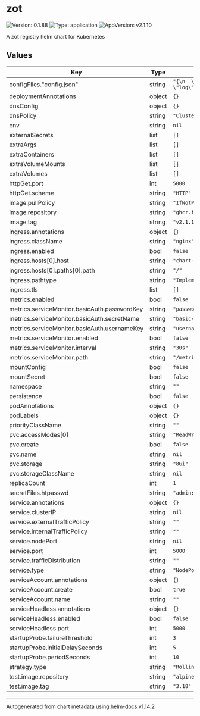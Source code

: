 # zot

![Version: 0.1.88](https://img.shields.io/badge/Version-0.1.88-informational?style=flat-square) ![Type: application](https://img.shields.io/badge/Type-application-informational?style=flat-square) ![AppVersion: v2.1.10](https://img.shields.io/badge/AppVersion-v2.1.10-informational?style=flat-square)

A zot registry helm chart for Kubernetes

## Values

| Key | Type | Default | Description |
|-----|------|---------|-------------|
| configFiles."config.json" | string | `"{\n  \"storage\": { \"rootDirectory\": \"/var/lib/registry\" },\n  \"http\": { \"address\": \"0.0.0.0\", \"port\": \"5000\" },\n  \"log\": { \"level\": \"debug\" }\n}"` |  |
| deploymentAnnotations | object | `{}` |  |
| dnsConfig | object | `{}` |  |
| dnsPolicy | string | `"ClusterFirst"` |  |
| env | string | `nil` |  |
| externalSecrets | list | `[]` |  |
| extraArgs | list | `[]` |  |
| extraContainers | list | `[]` |  |
| extraVolumeMounts | list | `[]` |  |
| extraVolumes | list | `[]` |  |
| httpGet.port | int | `5000` |  |
| httpGet.scheme | string | `"HTTP"` |  |
| image.pullPolicy | string | `"IfNotPresent"` |  |
| image.repository | string | `"ghcr.io/project-zot/zot-linux-amd64"` |  |
| image.tag | string | `"v2.1.10"` |  |
| ingress.annotations | object | `{}` |  |
| ingress.className | string | `"nginx"` |  |
| ingress.enabled | bool | `false` |  |
| ingress.hosts[0].host | string | `"chart-example.local"` |  |
| ingress.hosts[0].paths[0].path | string | `"/"` |  |
| ingress.pathtype | string | `"ImplementationSpecific"` |  |
| ingress.tls | list | `[]` |  |
| metrics.enabled | bool | `false` |  |
| metrics.serviceMonitor.basicAuth.passwordKey | string | `"password"` |  |
| metrics.serviceMonitor.basicAuth.secretName | string | `"basic-auth"` |  |
| metrics.serviceMonitor.basicAuth.usernameKey | string | `"username"` |  |
| metrics.serviceMonitor.enabled | bool | `false` |  |
| metrics.serviceMonitor.interval | string | `"30s"` |  |
| metrics.serviceMonitor.path | string | `"/metrics"` |  |
| mountConfig | bool | `false` |  |
| mountSecret | bool | `false` |  |
| namespace | string | `""` |  |
| persistence | bool | `false` |  |
| podAnnotations | object | `{}` |  |
| podLabels | object | `{}` |  |
| priorityClassName | string | `""` |  |
| pvc.accessModes[0] | string | `"ReadWriteOnce"` |  |
| pvc.create | bool | `false` |  |
| pvc.name | string | `nil` |  |
| pvc.storage | string | `"8Gi"` |  |
| pvc.storageClassName | string | `nil` |  |
| replicaCount | int | `1` |  |
| secretFiles.htpasswd | string | `"admin:$2y$05$vmiurPmJvHylk78HHFWuruFFVePlit9rZWGA/FbZfTEmNRneGJtha\nuser:$2y$05$L86zqQDfH5y445dcMlwu6uHv.oXFgT6AiJCwpv3ehr7idc0rI3S2G"` |  |
| service.annotations | object | `{}` |  |
| service.clusterIP | string | `nil` |  |
| service.externalTrafficPolicy | string | `""` |  |
| service.internalTrafficPolicy | string | `""` |  |
| service.nodePort | string | `nil` |  |
| service.port | int | `5000` |  |
| service.trafficDistribution | string | `""` |  |
| service.type | string | `"NodePort"` |  |
| serviceAccount.annotations | object | `{}` |  |
| serviceAccount.create | bool | `true` |  |
| serviceAccount.name | string | `""` |  |
| serviceHeadless.annotations | object | `{}` |  |
| serviceHeadless.enabled | bool | `false` |  |
| serviceHeadless.port | int | `5000` |  |
| startupProbe.failureThreshold | int | `3` |  |
| startupProbe.initialDelaySeconds | int | `5` |  |
| startupProbe.periodSeconds | int | `10` |  |
| strategy.type | string | `"RollingUpdate"` |  |
| test.image.repository | string | `"alpine"` |  |
| test.image.tag | string | `"3.18"` |  |

----------------------------------------------
Autogenerated from chart metadata using [helm-docs v1.14.2](https://github.com/norwoodj/helm-docs/releases/v1.14.2)
